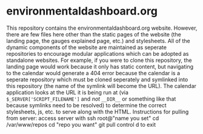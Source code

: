 # environmentaldashboard.org

This repository contains the environmentaldashboard.org website. However, there are few files here other than the static pages of the website (the landing page, the gauges explained page, etc.) and stylesheets. All of the dynamic components of the website are maintained as seperate repositories to encourage modular applications which can be adopted as standalone websites. For example, if you were to clone this repository, the landing page would work because it only has static content, but navigating to the calendar would generate a 404 error because the calendar is a seperate repository which must be cloned seperately and symlinked into this repository (the name of the symlink will become the URL). The calendar application looks at the URL it is being run at (via `$_SERVER['SCRIPT_FILENAME']` and _not_ `__DIR__` or something like that because symlinks need to be resolved) to determine the correct stylesheets, js, etc. to serve along with the HTML.
Instructions for pulling from server:
  access server with ssh root@"name you set"
  cd /var/www/repos
  cd "repo you want"
  git pull
  control d to exit  

  
